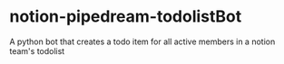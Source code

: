 # notion-pipedream-todolistBot
A python bot that creates a todo item for all active members in a notion team's todolist
